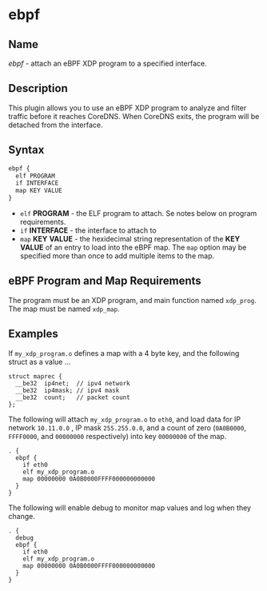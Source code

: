 # ebpf

## Name

*ebpf* - attach an eBPF XDP program to a specified interface.

## Description

This plugin allows you to use an eBPF XDP program to analyze and filter traffic before it reaches CoreDNS.
When CoreDNS exits, the program will be detached from the interface.

## Syntax

~~~ txt
ebpf {
  elf PROGRAM
  if INTERFACE
  map KEY VALUE
}
~~~

* `elf` **PROGRAM** - the ELF program to attach.  Se notes below on program requirements.
* `if` **INTERFACE** - the interface to attach to
* `map` **KEY** **VALUE** - the hexidecimal string representation of the **KEY** **VALUE** of
  an entry to load into the eBPF map. The `map` option may be specified more than once to add multiple
  items to the map.
  
## eBPF Program and Map Requirements

The program must be an XDP program, and main function named `xdp_prog`.
The map must be named `xdp_map`.

## Examples

If `my_xdp_program.o` defines a map with a 4 byte key, and the following struct as a value ...
```
struct maprec {
  __be32  ip4net;  // ipv4 network
  __be32  ip4mask; // ipv4 mask
  __be32  count;   // packet count
};
```

The following will attach `my_xdp_program.o` to `eth0`, and load data for IP network `10.11.0.0` ,
IP mask `255.255.0.0`, and a count of zero (`0A0B0000`, `FFFF0000`, and `00000000` respectively) into key `00000000` of the map. 

```
. {
  ebpf {
    if eth0
    elf my_xdp_program.o
    map 00000000 0A0B0000FFFF000000000000
  }
}
```

The following will enable debug to monitor map values and log when they change.

```
. {
  debug
  ebpf {
    if eth0
    elf my_xdp_program.o
    map 00000000 0A0B0000FFFF000000000000
  }
}
```

